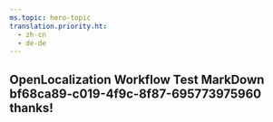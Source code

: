 ```yaml
---
ms.topic: hero-topic
translation.priority.ht: 
  - zh-cn
  - de-de
---
```

## OpenLocalization Workflow Test MarkDown bf68ca89-c019-4f9c-8f87-695773975960 thanks!

